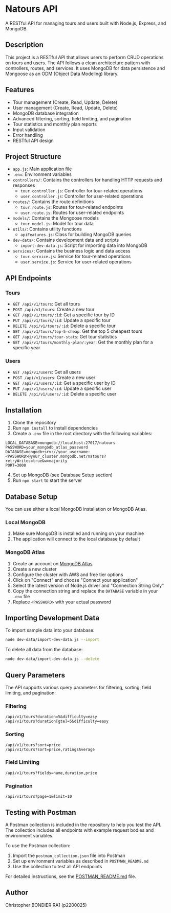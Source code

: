 # Natours API

A RESTful API for managing tours and users built with Node.js, Express, and MongoDB.

## Description

This project is a RESTful API that allows users to perform CRUD operations on tours and users. The API follows a clean architecture pattern with controllers, routes, and services. It uses MongoDB for data persistence and Mongoose as an ODM (Object Data Modeling) library.

## Features

- Tour management (Create, Read, Update, Delete)
- User management (Create, Read, Update, Delete)
- MongoDB database integration
- Advanced filtering, sorting, field limiting, and pagination
- Tour statistics and monthly plan reports
- Input validation
- Error handling
- RESTful API design

## Project Structure

- `app.js`: Main application file
- `.env`: Environment variables
- `controllers/`: Contains the controllers for handling HTTP requests and responses
  - `tour.controller.js`: Controller for tour-related operations
  - `user.controller.js`: Controller for user-related operations
- `routes/`: Contains the route definitions
  - `tour.route.js`: Routes for tour-related endpoints
  - `user.route.js`: Routes for user-related endpoints
- `models/`: Contains the Mongoose models
  - `tour.model.js`: Model for tour data
- `utils/`: Contains utility functions
  - `apiFeatures.js`: Class for building MongoDB queries
- `dev-data/`: Contains development data and scripts
  - `import-dev-data.js`: Script for importing data into MongoDB
- `services/`: Contains the business logic and data access
  - `tour.service.js`: Service for tour-related operations
  - `user.service.js`: Service for user-related operations

## API Endpoints

### Tours

- `GET /api/v1/tours`: Get all tours
- `POST /api/v1/tours`: Create a new tour
- `GET /api/v1/tours/:id`: Get a specific tour by ID
- `PUT /api/v1/tours/:id`: Update a specific tour
- `DELETE /api/v1/tours/:id`: Delete a specific tour
- `GET /api/v1/tours/top-5-cheap`: Get the top 5 cheapest tours
- `GET /api/v1/tours/tour-stats`: Get tour statistics
- `GET /api/v1/tours/monthly-plan/:year`: Get the monthly plan for a specific year

### Users

- `GET /api/v1/users`: Get all users
- `POST /api/v1/users`: Create a new user
- `GET /api/v1/users/:id`: Get a specific user by ID
- `PUT /api/v1/users/:id`: Update a specific user
- `DELETE /api/v1/users/:id`: Delete a specific user

## Installation

1. Clone the repository
2. Run `npm install` to install dependencies
3. Create a `.env` file in the root directory with the following variables:

```
LOCAL_DATABASE=mongodb://localhost:27017/natours
PASSWORD=your_mongodb_atlas_password
DATABASE=mongodb+srv://your_username:<PASSWORD>@your_cluster.mongodb.net/natours?retryWrites=true&w=majority
PORT=3000
```

4. Set up MongoDB (see Database Setup section)
5. Run `npm start` to start the server

## Database Setup

You can use either a local MongoDB installation or MongoDB Atlas.

### Local MongoDB

1. Make sure MongoDB is installed and running on your machine
2. The application will connect to the local database by default

### MongoDB Atlas

1. Create an account on [MongoDB Atlas](https://www.mongodb.com/cloud/atlas)
2. Create a new cluster
3. Configure the cluster with AWS and free tier options
4. Click on "Connect" and choose "Connect your application"
5. Select the latest version of Node.js driver and "Connection String Only"
6. Copy the connection string and replace the `DATABASE` variable in your `.env` file
7. Replace `<PASSWORD>` with your actual password

## Importing Development Data

To import sample data into your database:

```bash
node dev-data/import-dev-data.js --import
```

To delete all data from the database:

```bash
node dev-data/import-dev-data.js --delete
```

## Query Parameters

The API supports various query parameters for filtering, sorting, field limiting, and pagination:

### Filtering

```
/api/v1/tours?duration=5&difficulty=easy
/api/v1/tours?duration[gte]=5&difficulty=easy
```

### Sorting

```
/api/v1/tours?sort=price
/api/v1/tours?sort=price,ratingsAverage
```

### Field Limiting

```
/api/v1/tours?fields=name,duration,price
```

### Pagination

```
/api/v1/tours?page=1&limit=10
```

## Testing with Postman

A Postman collection is included in the repository to help you test the API. The collection includes all endpoints with example request bodies and environment variables.

To use the Postman collection:

1. Import the `postman_collection.json` file into Postman
2. Set up environment variables as described in `POSTMAN_README.md`
3. Use the collection to test all API endpoints

For detailed instructions, see the [POSTMAN_README.md](./POSTMAN_README.md) file.

## Author

Christopher BONDIER RA1 (p2200025)
